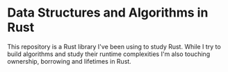 # Data Structures and Algorithms in Rust

This repository is a Rust library I've been using to study Rust. While I try to build algorithms and study their runtime complexities I'm also touching ownership, borrowing and lifetimes in Rust.
